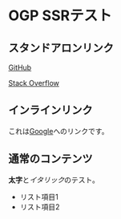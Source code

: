# OGP SSRテスト

## スタンドアロンリンク

[GitHub](https://github.com)

[Stack Overflow](https://stackoverflow.com)

## インラインリンク

これは[Google](https://google.com)へのリンクです。

## 通常のコンテンツ

**太字**と*イタリック*のテスト。

- リスト項目1
- リスト項目2